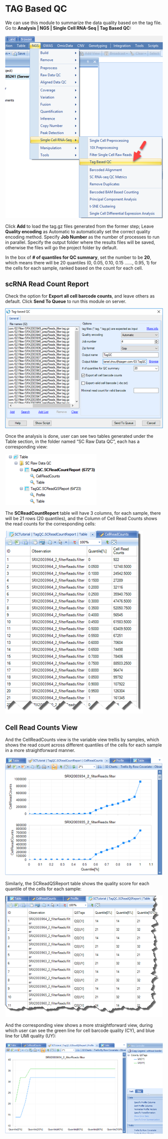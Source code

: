 # TAG Based QC

We can use this module to summarize the data quality based on the tag file.
Go to **Analysis | NGS | Single Cell RNA-Seq | Tag Based QC:**

![TAGBasedQC](images/tag_based_qc.png)

Click **Add** to load the tag.gz files generated from the former step; Leave **Quality encoding** as Automatic to automatically set the correct quality encoding method. Specify **Job Number** as the number of processes to run in parallel. Specify the output folder where the results files will be saved, otherwise the files will go the project folder by default.

In the box of **# of quantiles for QC summary**, set the number to be **20**, which means there will be 20 quantiles (0, 0.05, 0.10, 0.15 ……, 0.95, 1) for the cells for each sample, ranked based on the count for each cell.

## scRNA Read Count Report

Check the option for **Export all cell barcode counts**, and leave others as default. Click **Send To Queue** to run this module on server.

![TAGBasedQCGeneral](images/tag_based_qc_general.png)

Once the analysis is done, user can see two tables generated under the Table section, in the folder named “SC Raw Data QC”, each has a corresponding view:

![SCReadQSReport](images/scReadQS_report.png)

The **SCReadCountReport** table will have 3 columns, for each sample, there will be 21 rows (20 quantiles), and the Column of Cell Read Counts shows the read counts for the corresponding cells:

![SCReadCountReport](images/SCReadCount_Report.png)

## Cell Read Counts View

And the CellReadCounts view is the variable view trellis by samples, which shows the read count across different quantiles of the cells for each sample in a more straightforward manner.

![CellReadCounts](images/CellReadCounts_view.png)

Similarly, the SCReadQSReport table shows the quality score for each quantile of the cells for each sample:

![SCReadQSReportTable](images/SCReadQS_report_table.png)

And the corresponding view shows a more straightforward view, during which user can see the green line for cell barcode quality (CY), and blue line for UMI quality (UY):

![SCReadQS_report_Correspond](images/SCReadQS_Report_Correspond.png)
